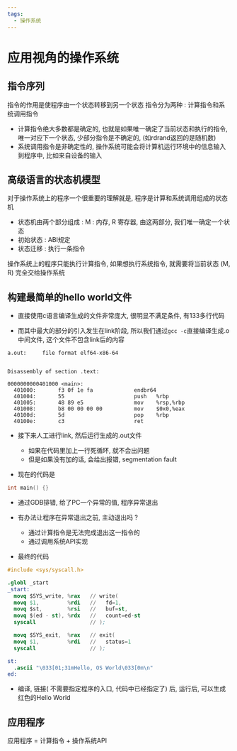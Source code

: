 ```yaml
---
tags:
  - 操作系统
---
```

# 应用视角的操作系统

## 指令序列

指令的作用是使程序由一个状态转移到另一个状态
指令分为两种 : 计算指令和系统调用指令
- 计算指令绝大多数都是确定的, 也就是如果唯一确定了当前状态和执行的指令, 唯一对应下一个状态, 少部分指令是不确定的, (如rdrand返回的是随机数)
- 系统调用指令是非确定性的, 操作系统可能会将计算机运行环境中的信息输入到程序中, 比如来自设备的输入

## 高级语言的状态机模型

对于操作系统上的程序一个很重要的理解就是, 程序是计算和系统调用组成的状态机

- 状态机由两个部分组成 : M : 内存, R  寄存器, 由这两部分, 我们唯一确定一个状态
- 初始状态 : ABI规定
- 状态迁移 : 执行一条指令

操作系统上的程序只能执行计算指令, 如果想执行系统指令, 就需要将当前状态 (M, R) 完全交给操作系统

## 构建最简单的hello world文件

- 直接使用c语言编译生成的文件非常庞大, 很明显不满足条件, 有133多行代码

- 而其中最大的部分的引入发生在link阶段, 所以我们通过`gcc -c`直接编译生成.o中间文件, 这个文件不包含link后的内容
```
a.out:     file format elf64-x86-64


Disassembly of section .text:

0000000000401000 <main>:
  401000:       f3 0f 1e fa             endbr64
  401004:       55                      push   %rbp
  401005:       48 89 e5                mov    %rsp,%rbp
  401008:       b8 00 00 00 00          mov    $0x0,%eax
  40100d:       5d                      pop    %rbp
  40100e:       c3                      ret
```

- 接下来人工进行link, 然后运行生成的.out文件
    - 如果在代码里加上一行死循环, 就不会出问题
    - 但是如果没有加的话, 会给出报错, segmentation fault

- 现在的代码是
```c
int main() {}
```

- 通过GDB排错, 给了PC一个异常的值, 程序异常退出
- 有办法让程序在异常退出之前, 主动退出吗 ?
    - 通过计算指令是无法完成退出这一指令的
    - 通过调用系统API实现

- 最终的代码

```S
#include <sys/syscall.h>

.globl _start
_start:
  movq $SYS_write, %rax   // write(
  movq $1,         %rdi   //   fd=1,
  movq $st,        %rsi   //   buf=st,
  movq $(ed - st), %rdx   //   count=ed-st
  syscall                 // );

  movq $SYS_exit,  %rax   // exit(
  movq $1,         %rdi   //   status=1
  syscall                 // );

st:
  .ascii "\033[01;31mHello, OS World\033[0m\n"
ed:
```

- 编译, 链接( 不需要指定程序的入口, 代码中已经指定了) 后, 运行后, 可以生成红色的Hello World


## 应用程序

应用程序 = 计算指令 + 操作系统API 


